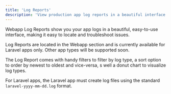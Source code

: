 ```yaml
---
title: 'Log Reports'
description: 'View production app log reports in a beautiful interface.'
---
```


Webapp Log Reports show you your app logs in a beautiful, easy-to-use interface, making it easy to locate and troubleshoot issues. 

Log Reports are located in the Webapp section and is currently available for Laravel apps only. Other app types will be supported soon. 

The Log Report comes with handy filters to filter by log type, a sort option to order by newest to oldest and vice-versa, 
s well a donut chart to visualize log types. 

For Laravel apps, the Laravel app must create log files using the standard `laravel-yyyy-mm-dd.log` format. 
